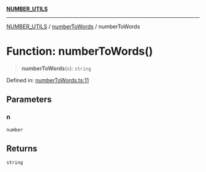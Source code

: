 [**NUMBER_UTILS**](../../README.md)

***

[NUMBER_UTILS](../../README.md) / [numberToWords](../README.md) / numberToWords

# Function: numberToWords()

> **numberToWords**(`n`): `string`

Defined in: [numberToWords.ts:11](https://github.com/dailker/everyutil/blob/9f01851634d75effcc536090fe8088ebd76571be/src/number/numberToWords.ts#L11)

## Parameters

### n

`number`

## Returns

`string`
